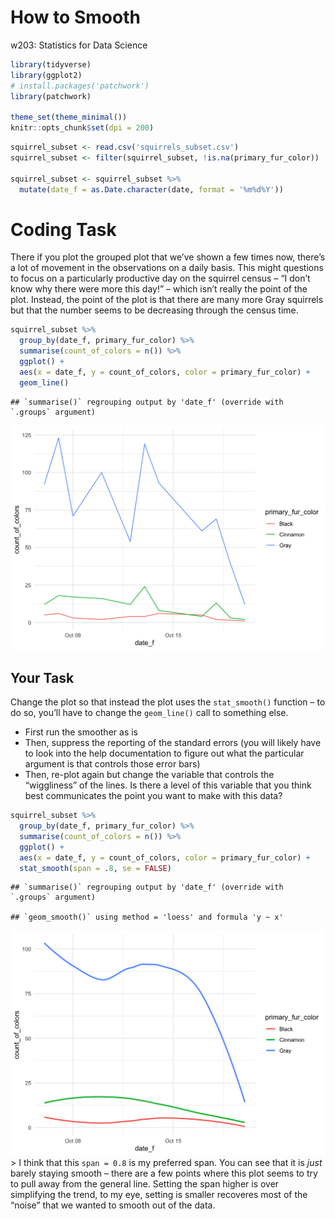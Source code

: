 How to Smooth
================
w203: Statistics for Data Science

``` r
library(tidyverse)
library(ggplot2)
# install.packages('patchwork')
library(patchwork)

theme_set(theme_minimal())
knitr::opts_chunk$set(dpi = 200)
```

``` r
squirrel_subset <- read.csv('squirrels_subset.csv')
squirrel_subset <- filter(squirrel_subset, !is.na(primary_fur_color))

squirrel_subset <- squirrel_subset %>%
  mutate(date_f = as.Date.character(date, format = '%m%d%Y'))
```

# Coding Task

There if you plot the grouped plot that we’ve shown a few times now,
there’s a lot of movement in the observations on a daily basis. This
might questions to focus on a particularly productive day on the
squirrel census – “I don’t know why there were more this day\!” – which
isn’t really the point of the plot. Instead, the point of the plot is
that there are many more Gray squirrels but that the number seems to be
decreasing through the census time.

``` r
squirrel_subset %>%
  group_by(date_f, primary_fur_color) %>%
  summarise(count_of_colors = n()) %>% 
  ggplot() + 
  aes(x = date_f, y = count_of_colors, color = primary_fur_color) + 
  geom_line()
```

    ## `summarise()` regrouping output by 'date_f' (override with `.groups` argument)

![](how_to_summarise_solution_files/figure-gfm/unnamed-chunk-1-1.png)<!-- -->

## Your Task

Change the plot so that instead the plot uses the `stat_smooth()`
function – to do so, you’ll have to change the `geom_line()` call to
something else.

  - First run the smoother as is
  - Then, suppress the reporting of the standard errors (you will likely
    have to look into the help documentation to figure out what the
    particular argument is that controls those error bars)
  - Then, re-plot again but change the variable that controls the
    “wiggliness” of the lines. Is there a level of this variable that
    you think best communicates the point you want to make with this
    data?

<!-- end list -->

``` r
squirrel_subset %>%
  group_by(date_f, primary_fur_color) %>%
  summarise(count_of_colors = n()) %>% 
  ggplot() + 
  aes(x = date_f, y = count_of_colors, color = primary_fur_color) + 
  stat_smooth(span = .8, se = FALSE)
```

    ## `summarise()` regrouping output by 'date_f' (override with `.groups` argument)

    ## `geom_smooth()` using method = 'loess' and formula 'y ~ x'

![](how_to_summarise_solution_files/figure-gfm/unnamed-chunk-2-1.png)<!-- -->
\> I think that this `span = 0.8` is my preferred span. You can see that
it is *just* barely staying smooth – there are a few points where this
plot seems to try to pull away from the general line. Setting the span
higher is over simplifying the trend, to my eye, setting is smaller
recoveres most of the “noise” that we wanted to smooth out of the data.
